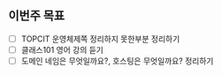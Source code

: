 ## 이번주 목표

- [  ] TOPCIT 운영체제쪽 정리하지 못한부분 정리하기
- [  ] 클래스101 영어 강의 듣기
- [  ] 도메인 네임은 무엇일까요?, 호스팅은 무엇일까요? 정리하기